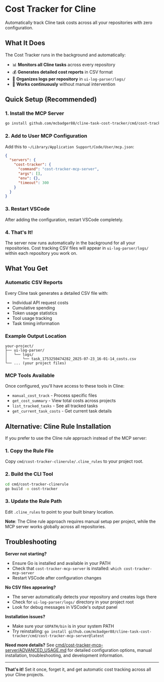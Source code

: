 # Cost Tracker for Cline

Automatically track Cline task costs across all your repositories with zero configuration.

## What It Does

The Cost Tracker runs in the background and automatically:
- 📊 **Monitors all Cline tasks** across every repository
- 💰 **Generates detailed cost reports** in CSV format
- 📁 **Organizes logs per repository** in `ui-log-parser/logs/`
- 🔄 **Works continuously** without manual intervention

## Quick Setup (Recommended)

### 1. Install the MCP Server

```bash
go install github.com/mcbadger88/cline-task-cost-tracker/cmd/cost-tracker-mcp-server@latest
```

### 2. Add to User MCP Configuration

Add this to `~/Library/Application Support/Code/User/mcp.json`:

```json
{
  "servers": {
    "cost-tracker": {
      "command": "cost-tracker-mcp-server",
      "args": [],
      "env": {},
      "timeout": 300
    }
  }
}
```

### 3. Restart VSCode

After adding the configuration, restart VSCode completely.

### 4. That's It!

The server now runs automatically in the background for all your repositories. Cost tracking CSV files will appear in `ui-log-parser/logs/` within each repository you work on.

## What You Get

### Automatic CSV Reports
Every Cline task generates a detailed CSV file with:
- Individual API request costs
- Cumulative spending
- Token usage statistics
- Tool usage tracking
- Task timing information

### Example Output Location
```
your-project/
├── ui-log-parser/
│   └── logs/
│       └── task_1753250474282_2025-07-23_16-01-14_costs.csv
└── ... (your project files)
```

### MCP Tools Available
Once configured, you'll have access to these tools in Cline:
- `manual_cost_track` - Process specific files
- `get_cost_summary` - View total costs across projects
- `list_tracked_tasks` - See all tracked tasks
- `get_current_task_costs` - Get current task details

## Alternative: Cline Rule Installation

If you prefer to use the Cline rule approach instead of the MCP server:

### 1. Copy the Rule File

Copy `cmd/cost-tracker-clinerule/.cline_rules` to your project root.

### 2. Build the CLI Tool

```bash
cd cmd/cost-tracker-clinerule
go build -o cost-tracker
```

### 3. Update the Rule Path

Edit `.cline_rules` to point to your built binary location.

**Note**: The Cline rule approach requires manual setup per project, while the MCP server works globally across all repositories.

## Troubleshooting

**Server not starting?**
- Ensure Go is installed and available in your PATH
- Check that `cost-tracker-mcp-server` is installed: `which cost-tracker-mcp-server`
- Restart VSCode after configuration changes

**No CSV files appearing?**
- The server automatically detects your repository and creates logs there
- Check for `ui-log-parser/logs/` directory in your project root
- Look for debug messages in VSCode's output panel

**Installation issues?**
- Make sure your `GOPATH/bin` is in your system PATH
- Try reinstalling: `go install github.com/mcbadger88/cline-task-cost-tracker/cmd/cost-tracker-mcp-server@latest`

**Need more details?**
See [cmd/cost-tracker-mcp-server/ADVANCED_USAGE.md](cmd/cost-tracker-mcp-server/ADVANCED_USAGE.md) for detailed configuration options, manual installation, troubleshooting, and development information.

---

**That's it!** Set it once, forget it, and get automatic cost tracking across all your Cline projects.
